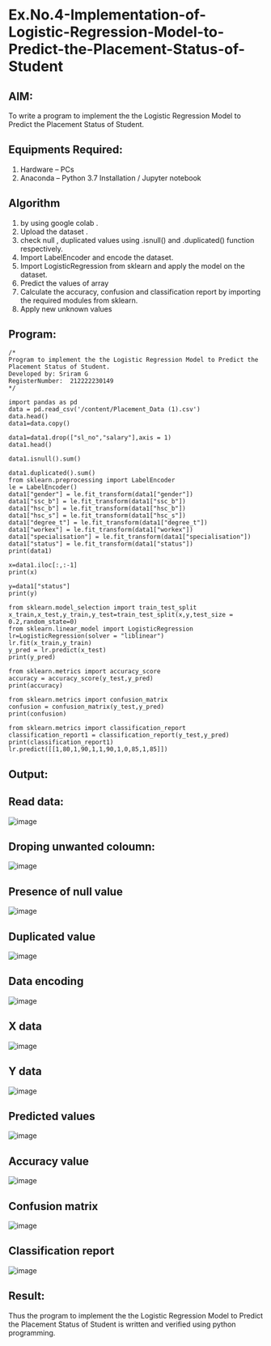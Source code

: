# Ex.No.4-Implementation-of-Logistic-Regression-Model-to-Predict-the-Placement-Status-of-Student

## AIM:
To write a program to implement the the Logistic Regression Model to Predict the Placement Status of Student.

## Equipments Required:
1. Hardware – PCs
2. Anaconda – Python 3.7 Installation / Jupyter notebook

## Algorithm

1. by using google colab .
2. Upload the dataset .
3. check null , duplicated values using .isnull() and .duplicated() function respectively.
4. Import LabelEncoder and encode the dataset.
5. Import LogisticRegression from sklearn and apply the model on the dataset.
6. Predict the values of array
7. Calculate the accuracy, confusion and classification report by importing the required modules
from sklearn.
8. Apply new unknown values

## Program:
```
/*
Program to implement the the Logistic Regression Model to Predict the Placement Status of Student.
Developed by: Sriram G
RegisterNumber:  212222230149
*/
```
```
import pandas as pd
data = pd.read_csv('/content/Placement_Data (1).csv')
data.head()
data1=data.copy()

data1=data1.drop(["sl_no","salary"],axis = 1)
data1.head()

data1.isnull().sum()

data1.duplicated().sum()
from sklearn.preprocessing import LabelEncoder
le = LabelEncoder()
data1["gender"] = le.fit_transform(data1["gender"])
data1["ssc_b"] = le.fit_transform(data1["ssc_b"])
data1["hsc_b"] = le.fit_transform(data1["hsc_b"])
data1["hsc_s"] = le.fit_transform(data1["hsc_s"])
data1["degree_t"] = le.fit_transform(data1["degree_t"])
data1["workex"] = le.fit_transform(data1["workex"])
data1["specialisation"] = le.fit_transform(data1["specialisation"])
data1["status"] = le.fit_transform(data1["status"])
print(data1)

x=data1.iloc[:,:-1]
print(x)

y=data1["status"]
print(y)

from sklearn.model_selection import train_test_split
x_train,x_test,y_train,y_test=train_test_split(x,y,test_size = 0.2,random_state=0)
from sklearn.linear_model import LogisticRegression
lr=LogisticRegression(solver = "liblinear")
lr.fit(x_train,y_train)
y_pred = lr.predict(x_test)
print(y_pred)

from sklearn.metrics import accuracy_score
accuracy = accuracy_score(y_test,y_pred)
print(accuracy)

from sklearn.metrics import confusion_matrix
confusion = confusion_matrix(y_test,y_pred)
print(confusion)

from sklearn.metrics import classification_report
classification_report1 = classification_report(y_test,y_pred)
print(classification_report1)
lr.predict([[1,80,1,90,1,1,90,1,0,85,1,85]])
```




## Output:

## Read data:

![image](https://github.com/Sriram8452/Implementation-of-Logistic-Regression-Model-to-Predict-the-Placement-Status-of-Student/assets/118708032/55c0d4e2-ce98-49d1-87a2-1a19a6ce21d7)

## Droping unwanted coloumn:

![image](https://github.com/Sriram8452/Implementation-of-Logistic-Regression-Model-to-Predict-the-Placement-Status-of-Student/assets/118708032/453bb407-8743-454e-9c1f-d1df58e3864b)

## Presence of null value


![image](https://github.com/Sriram8452/Implementation-of-Logistic-Regression-Model-to-Predict-the-Placement-Status-of-Student/assets/118708032/4451580f-0932-43a1-863b-8c77b3a5d600)

## Duplicated value

![image](https://github.com/Sriram8452/Implementation-of-Logistic-Regression-Model-to-Predict-the-Placement-Status-of-Student/assets/118708032/505db50d-cc56-47a1-9fc6-adea0e212ce9)

## Data encoding


![image](https://github.com/Sriram8452/Implementation-of-Logistic-Regression-Model-to-Predict-the-Placement-Status-of-Student/assets/118708032/49b2af74-c018-46ba-a1d9-d0f80bd9b30d)

## X data


![image](https://github.com/Sriram8452/Implementation-of-Logistic-Regression-Model-to-Predict-the-Placement-Status-of-Student/assets/118708032/e3b42d83-5905-40b7-80b0-df87650fe585)

## Y data


![image](https://github.com/Sriram8452/Implementation-of-Logistic-Regression-Model-to-Predict-the-Placement-Status-of-Student/assets/118708032/845dfe95-a1c2-45b3-acbc-fb5118c53d87)

## Predicted values

![image](https://github.com/Sriram8452/Implementation-of-Logistic-Regression-Model-to-Predict-the-Placement-Status-of-Student/assets/118708032/d2fb809c-8a4d-455b-867c-c622ed47e805)

## Accuracy value


![image](https://github.com/Sriram8452/Implementation-of-Logistic-Regression-Model-to-Predict-the-Placement-Status-of-Student/assets/118708032/a57fcbc6-8bdc-4fe9-9cd6-068f048dad4d)

## Confusion matrix


![image](https://github.com/Sriram8452/Implementation-of-Logistic-Regression-Model-to-Predict-the-Placement-Status-of-Student/assets/118708032/ea9b09b3-674b-436a-8521-4d72289950b9)

## Classification report


![image](https://github.com/Sriram8452/Implementation-of-Logistic-Regression-Model-to-Predict-the-Placement-Status-of-Student/assets/118708032/80ddf74a-3387-4260-a9a5-4283f54196e6)

## Result:
Thus the program to implement the the Logistic Regression Model to Predict the Placement Status of Student is written and verified using python programming.

